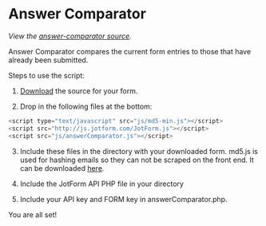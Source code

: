 Answer Comparator
================================

*View the [answer-comparator source](https://github.com/jotform/api-use-cases/tree/master/answer-comparator).*

Answer Comparator compares the current form entries to those that have already been submitted.

Steps to use the script:

1. [Download](http://www.jotform.com/help/104-How-to-Download-a-Source-Code-of-your-Form) the source for your form.

2. Drop in the following files at the bottom:
```javascript
<script type="text/javascript" src="js/md5-min.js"></script>
<script src="http://js.jotform.com/JotForm.js"></script>
<script src="js/answerComparator.js"></script>
```

3. Include these files in the directory with your downloaded form. md5.js is used for hashing emails so they can not be scraped on the front end.  It can be downloaded [here](https://code.google.com/p/crypto-js/downloads/detail?name=2.3.0-md5-min.js&can=4&q=).

4. Include the JotForm API PHP file in your directory

5. Include your API key and FORM key in answerComparator.php.

You are all set!
